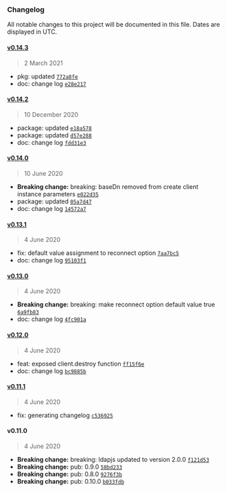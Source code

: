 ### Changelog

All notable changes to this project will be documented in this file. Dates are displayed in UTC.

#### [v0.14.3](https://github.com/saostad/ldap-ts-client/compare/v0.14.2...v0.14.3)

> 2 March 2021

- pkg: updated [`772a8fe`](https://github.com/saostad/ldap-ts-client/commit/772a8feecf52b49461604bc08c5121ca131022b7)
- doc: change log [`e28e217`](https://github.com/saostad/ldap-ts-client/commit/e28e217ce4810a80b6a1902afc66ac73ac0f0461)

#### [v0.14.2](https://github.com/saostad/ldap-ts-client/compare/v0.14.0...v0.14.2)

> 10 December 2020

- package: updated [`e18a578`](https://github.com/saostad/ldap-ts-client/commit/e18a578db692063094ae61b6944e9423f7c68348)
- package: updated [`d57e288`](https://github.com/saostad/ldap-ts-client/commit/d57e288fae36980d7a8ffb12217463dbcfe94f41)
- doc: change log [`fdd31e3`](https://github.com/saostad/ldap-ts-client/commit/fdd31e333dc9b23b8ad5c02595275e01fb434b63)

#### [v0.14.0](https://github.com/saostad/ldap-ts-client/compare/v0.13.1...v0.14.0)

> 10 June 2020

- **Breaking change:** breaking: baseDn removed from create client instance parameters [`e022d35`](https://github.com/saostad/ldap-ts-client/commit/e022d35c7fd233d2dd7c5d71fb5adca52f91bae7)
- package: updated [`05a7d47`](https://github.com/saostad/ldap-ts-client/commit/05a7d4798507aa8dde22361f0318079d324f5468)
- doc: change log [`14572a7`](https://github.com/saostad/ldap-ts-client/commit/14572a721d025678bb1cfe1d9f37cce151114e5e)

#### [v0.13.1](https://github.com/saostad/ldap-ts-client/compare/v0.13.0...v0.13.1)

> 4 June 2020

- fix: default value assignment to reconnect option [`7aa7bc5`](https://github.com/saostad/ldap-ts-client/commit/7aa7bc519933fe3f1b9614b73a79eed637b9282c)
- doc: change log [`95103f1`](https://github.com/saostad/ldap-ts-client/commit/95103f1cbcabd74050fd99b70e5fc64bb8197dec)

#### [v0.13.0](https://github.com/saostad/ldap-ts-client/compare/v0.12.0...v0.13.0)

> 4 June 2020

- **Breaking change:** breaking: make reconnect option default value true [`6a9fb83`](https://github.com/saostad/ldap-ts-client/commit/6a9fb83c011c15596ccaaeb66bb524c3ee145c9e)
- doc: change log [`4fc901a`](https://github.com/saostad/ldap-ts-client/commit/4fc901a4731d3745b3b3704f31523dceb89d1187)

#### [v0.12.0](https://github.com/saostad/ldap-ts-client/compare/v0.11.1...v0.12.0)

> 4 June 2020

- feat: exposed client.destroy function [`ff15f6e`](https://github.com/saostad/ldap-ts-client/commit/ff15f6ed915f79c2f6dfb3865585ab81fcf06ef6)
- doc: change log [`bc9885b`](https://github.com/saostad/ldap-ts-client/commit/bc9885b917c82580d98a6a5e788e73dbf07206c9)

#### [v0.11.1](https://github.com/saostad/ldap-ts-client/compare/v0.11.0...v0.11.1)

> 4 June 2020

- fix: generating changelog [`c536925`](https://github.com/saostad/ldap-ts-client/commit/c536925af3aa99d2f2a2532e1f6149889c0bbb96)

#### v0.11.0

> 4 June 2020

- **Breaking change:** breaking: ldapjs updated to version 2.0.0 [`f121d53`](https://github.com/saostad/ldap-ts-client/commit/f121d53c2f0bf92364eb9482d6f13e7ae67f2d6e)
- **Breaking change:** pub: 0.9.0 [`58bd233`](https://github.com/saostad/ldap-ts-client/commit/58bd2336d1b5d125b032da01f414017334e40888)
- **Breaking change:** pub: 0.8.0 [`9276f3b`](https://github.com/saostad/ldap-ts-client/commit/9276f3b354241c92a9745d2375a5f7a918a45a88)
- **Breaking change:** pub: 0.10.0 [`b033fdb`](https://github.com/saostad/ldap-ts-client/commit/b033fdbaceabcb873df95e543c0a65f45fec4be2)
